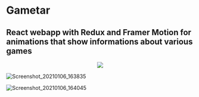 # Gametar
## React webapp with Redux and Framer Motion for animations that show informations about various games

<div align="center">
  <img src="https://user-images.githubusercontent.com/55017730/103762676-b92f2080-503e-11eb-83ad-27743fb94e77.gif">
  </div>


![Screenshot_20210106_163835](https://user-images.githubusercontent.com/55017730/103762384-36a66100-503e-11eb-9fab-bed9f60d6408.png)

![Screenshot_20210106_164045](https://user-images.githubusercontent.com/55017730/103762470-59387a00-503e-11eb-9651-c0c831f5814a.png)

